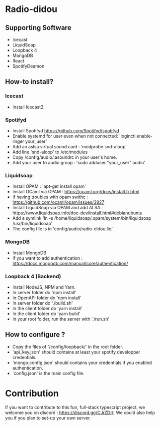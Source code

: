 # Radio-didou

## Supporting Software

- Icecast
- LiquidSoap
- Loopback 4
- MongoDB
- React
- SpotifyDeamon

## How-to install?

### Icecast

- Install Icecast2.

### Spotifyd

- Install Spotifyd https://github.com/Spotifyd/spotifyd
- Enable systemd for user even when not connected: 'loginctl enable-linger your_user'
- Add an aslsa virtual sound card : 'modprobe snd-aloop'
- Add line 'snd-aloop' to /etc/modules
- Copy /config/audio/.asoundrc in your user's home.
- Add your user to audio group : 'sudo adduser "your_user" audio'

### Liquidsoap

- Install OPAM : 'apt-get install opam'
- Install OCaml via OPAM : https://ocaml.org/docs/install.fr.html
- If having troubles with opam swithc :  https://github.com/ocaml/opam/issues/3827
- Install LiquidSoap via OPAM and add ALSA : https://www.liquidsoap.info/doc-dev/install.html#debianubuntu
- Add a symlink 'ln -s /home/liquidsoap/.opam/system/bin/liquidsoap /usr/bin/liquidsoap'
- The config file is in 'config/audio/radio-didou.liq'

### MongoDB

- Install MongoDB
- If you want to add authentication : https://docs.mongodb.com/manual/core/authentication/

### Loopback 4 (Backend)

- Install NodeJS, NPM and Yarn.
- In server folder do 'npm install'
- In OpenAPI folder do 'npm install'
- In server folder do './build.sh'
- In the client folder do 'yarn install'
- In the client folder do 'yarn build'
- In your root folder, run the server with './run.sh'

## How to configure ?
- Copy the files of '/config/loopback/' in the root folder.
- 'api_key.json' should contains at least your spotify developper credentials.
- 'mongo.config.json' should contains your credentials if you enabled authentication.
- 'config.json' is the main config file.

# Contribution

If you want to contribute to this fun, full-stack typescript project, we welcome you on discord : https://discord.gg/CJrZDrt. We could also help you if you plan to set-up your own server.





